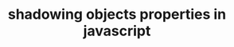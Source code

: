 ---
title: shadowing objects properties in javascript
published: March 14, 2020
meta: when creating a property on a object that has the same property name on its prototype it will shadow it.
pic: images/javascript.png
imgAlt: the JavaScript logo
link: https://codinglead.github.io/javascript/shadowing-objects-properties-in-javascript
---